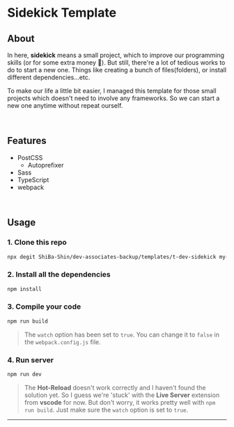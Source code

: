# Sidekick Template

## __About__

In here, **sidekick** means a small project, which to improve our programming skills (or for some extra money 🤑). But still, there're a lot of tedious works to do to start a new one. Things like creating a bunch of files(folders), or install different dependencies...etc.

To make our life a little bit easier, I managed this template for those small projects which doesn't need to involve any frameworks.  So we can start a new one anytime without repeat ourself.

<br>

## __Features__

* PostCSS
  * Autoprefixer
* Sass
* TypeScript
* webpack

<br>

## __Usage__

### __1. Clone this repo__

```bash
npx degit ShiBa-Shin/dev-associates-backup/templates/t-dev-sidekick my-project
```

### __2. Install all the dependencies__

```bash
npm install
```

### __3. Compile your code__

```bash
npm run build
```

> The `watch` option has been set to `true`. You can change it to `false` in the `webpack.config.js` file.

### __4. Run server__

```bash
npm run dev
```

> The **Hot-Reload** doesn't work correctly and I haven't found the solution yet. So I guess we're 'stuck' with the **Live Server** extension from **vscode** for now. But don't worry, it works pretty well with `npm run build`. Just make sure the `watch` option is set to `true`.
---



